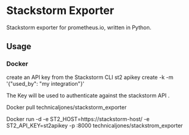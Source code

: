 # Stackstorm Exporter

Stackstorm exporter for prometheus.io, written in Python.

## Usage

### Docker

create an API key from the Stackstorm CLI
st2 apikey create -k -m '{"used_by": "my integration"}'

The Key will be used to authenticate against the stackstorm API .

Docker pull technicaljones/stackstorm_exporter

Docker run -d -e ST2_HOST=https://stackstorm-host/ -e ST2_API_KEY=st2apikey -p <desired port>:8000 technicaljones/stackstrom_exporter


